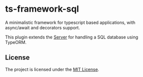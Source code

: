 ts-framework-sql
================

A minimalistic framework for typescript based applications, with async/await and decorators support.

This plugin extends the [Server](https://github.com/devnup/ts-framework) for handling a SQL database using TypeORM.

## License

The project is licensed under the [MIT License](./LICENSE.md).
